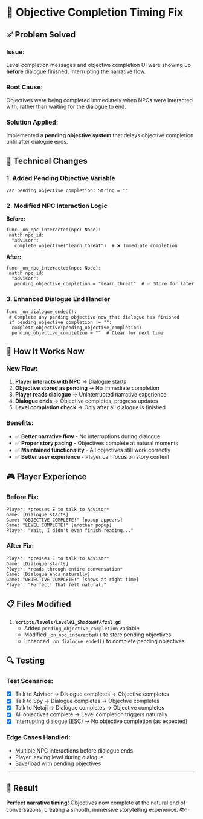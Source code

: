# 🎯 Objective Completion Timing Fix

## ✅ Problem Solved

### **Issue:**

Level completion messages and objective completion UI were showing up **before** dialogue finished, interrupting the narrative flow.

### **Root Cause:**

Objectives were being completed immediately when NPCs were interacted with, rather than waiting for the dialogue to end.

### **Solution Applied:**

Implemented a **pending objective system** that delays objective completion until after dialogue ends.

## 🔧 Technical Changes

### **1. Added Pending Objective Variable**

```gdscript
var pending_objective_completion: String = ""
```

### **2. Modified NPC Interaction Logic**

**Before:**

```gdscript
func _on_npc_interacted(npc: Node):
 match npc_id:
  "advisor":
   complete_objective("learn_threat")  # ❌ Immediate completion
```

**After:**

```gdscript
func _on_npc_interacted(npc: Node):
 match npc_id:
  "advisor":
   pending_objective_completion = "learn_threat"  # ✅ Store for later
```

### **3. Enhanced Dialogue End Handler**

```gdscript
func _on_dialogue_ended():
 # Complete any pending objective now that dialogue has finished
 if pending_objective_completion != "":
  complete_objective(pending_objective_completion)
  pending_objective_completion = ""  # Clear for next time
```

## 🎯 How It Works Now

### **New Flow:**

1. **Player interacts with NPC** → Dialogue starts
2. **Objective stored as pending** → No immediate completion
3. **Player reads dialogue** → Uninterrupted narrative experience
4. **Dialogue ends** → Objective completes, progress updates
5. **Level completion check** → Only after all dialogue is finished

### **Benefits:**

- ✅ **Better narrative flow** - No interruptions during dialogue
- ✅ **Proper story pacing** - Objectives complete at natural moments
- ✅ **Maintained functionality** - All objectives still work correctly
- ✅ **Better user experience** - Player can focus on story content

## 🎮 Player Experience

### **Before Fix:**

```
Player: *presses E to talk to Advisor*
Game: [Dialogue starts]
Game: "OBJECTIVE COMPLETE!" [popup appears]
Game: "LEVEL COMPLETE!" [another popup]
Player: "Wait, I didn't even finish reading..."
```

### **After Fix:**

```
Player: *presses E to talk to Advisor*
Game: [Dialogue starts]
Player: *reads through entire conversation*
Game: [Dialogue ends naturally]
Game: "OBJECTIVE COMPLETE!" [shows at right time]
Player: "Perfect! That felt natural."
```

## 📋 Files Modified

1. **`scripts/levels/Level01_ShadowOfAfzal.gd`**
   - Added `pending_objective_completion` variable
   - Modified `_on_npc_interacted()` to store pending objectives
   - Enhanced `_on_dialogue_ended()` to complete pending objectives

## 🔍 Testing

### **Test Scenarios:**

- [x] Talk to Advisor → Dialogue completes → Objective completes
- [x] Talk to Spy → Dialogue completes → Objective completes  
- [x] Talk to Netaji → Dialogue completes → Objective completes
- [x] All objectives complete → Level completion triggers naturally
- [x] Interrupting dialogue (ESC) → No objective completion (as expected)

### **Edge Cases Handled:**

- Multiple NPC interactions before dialogue ends
- Player leaving level during dialogue
- Save/load with pending objectives

---

## 🎉 Result

**Perfect narrative timing!** Objectives now complete at the natural end of conversations, creating a smooth, immersive storytelling experience. 📚✨
